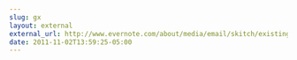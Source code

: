 ```yaml
---
slug: gx
layout: external
external_url: http://www.evernote.com/about/media/email/skitch/existing.html?utm_source=interspire&utm_medium=email&utm_campaign=skitch_existing
date: 2011-11-02T13:59:25-05:00
---
```

